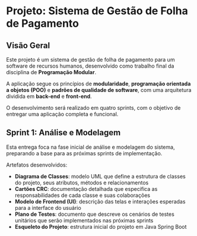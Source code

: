 # Projeto: Sistema de Gestão de Folha de Pagamento

## Visão Geral
Este projeto é um sistema de gestão de folha de pagamento para um software de recursos humanos, desenvolvido como trabalho final da disciplina de **Programação Modular**.  

A aplicação segue os princípios de **modularidade**, **programação orientada a objetos (POO)** e **padrões de qualidade de software**, com uma arquitetura dividida em **back-end** e **front-end**.  

O desenvolvimento será realizado em quatro sprints, com o objetivo de entregar uma aplicação completa e funcional.

## Sprint 1: Análise e Modelagem
Esta entrega foca na fase inicial de análise e modelagem do sistema, preparando a base para as próximas sprints de implementação.  

Artefatos desenvolvidos:

- **Diagrama de Classes**: modelo UML que define a estrutura de classes do projeto, seus atributos, métodos e relacionamentos  
- **Cartões CRC**: documentação detalhada que especifica as responsabilidades de cada classe e suas colaborações  
- **Modelo de Frontend (UI)**: descrição das telas e interações esperadas para a interface do usuário  
- **Plano de Testes**: documento que descreve os cenários de testes unitários que serão implementados nas próximas sprints  
- **Esqueleto do Projeto**: estrutura inicial do projeto em Java Spring Boot  

